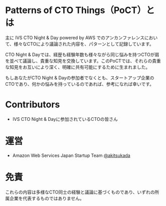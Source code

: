 # Patterns of CTO Things（PoCT）とは

主に IVS CTO Night & Day powered by AWS でのアンカンファレンスにおいて、様々なCTOにより議論された内容を、パターンとして記録しています。

CTO Night & Dayでは、経歴も経験年数も様々ながら同じ悩みを持つCTOが肩を並べて議論し、貴重な知見を交換しています。このPoCTでは、それらの貴重な知見をお互いにより深く、明確に共有可能にするために生まれました。

もしあなたがCTO Night & Dayの参加者でなくとも、スタートアップ企業のCTOであり、何かの悩みを持っているのであれば、参考になれば幸いです。

# Contributors

- IVS CTO Night & Dayに参加されているCTOの皆さん

# 運営

- Amazon Web Services Japan Startup Team [@akitsukada](https://github.com/akitsukada)

# 免責

これらの内容は多様なCTO同士の経験と議論に基づくものであり、いずれの所属企業を代表するものではありません。
